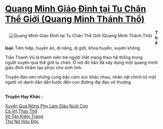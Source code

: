 <a href="https://utruyen.com/quang-minh-giao-dinh-tai-tu-chan-the-gioi-quang-minh-thanh-tho/17516/" title="Quang Minh Giáo Đình tại Tu Chân Thế Giới (Quang Minh Thánh Thổ)"><h1>Quang Minh Giáo Đình tại Tu Chân Thế Giới (Quang Minh Thánh Thổ)</h1></a><div style="display:table"><img align="right" style="float: left; padding: 10px;" src="https://utruyen.com/images/story/200x260/quang-minh-giao-dinh-tai-tu-chan-the-gioi-quang-minh-thanh-tho.jpg" alt="Quang Minh Giáo Đình tại Tu Chân Thế Giới (Quang Minh Thánh Thổ)"><b>Thể loại: </b>Tiên hiệp, huyền ảo, dị năng, dị giới, khoa huyễn, xuyên không<p></p>Trần Thanh Vũ là thanh niên trẻ người Việt mang theo hệ thống trong người xuyên qua thế giới tu chân. Ở nơi đó hắn đã xây dựng một quang minh giáo đình nhằm tạo phúc cho sinh linh.<p></p>Truyện đan xen những cung bậc cảm xúc khác nhau, nhân vật chính từ một người vô danh dần dần bước đến con đường đại đạo vô thượng.</div><p><br><b>Truyện Hay Khác :</b></p><a href="https://utruyen.com/xuyen-qua-nong-phu-lam-giau-nuoi-con/19143/" alt="Xuyên Qua Nông Phụ Làm Giàu Nuôi Con">Xuyên Qua Nông Phụ Làm Giàu Nuôi Con</a><br/><a href="https://truyenhot2020.wordpress.com/2019/12/11/co-vo-thay-the/" alt="Cô Vợ Thay Thế">Cô Vợ Thay Thế</a><br/><a href="https://github.com/quanluxury/truyenhot/tree/master/truyenhay/2391/" alt="Vô Tận Kiếm Trang">Vô Tận Kiếm Trang</a><br/><a href="https://github.com/quanluxury/truyenhot/tree/master/truyenhay/10154/" alt="Thứ Nữ Hữu Độc">Thứ Nữ Hữu Độc</a><br/>